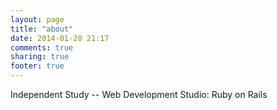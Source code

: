 ```yaml
---
layout: page
title: "about"
date: 2014-01-28 21:17
comments: true
sharing: true
footer: true
---
```



Independent Study -- Web Development Studio: Ruby on Rails

